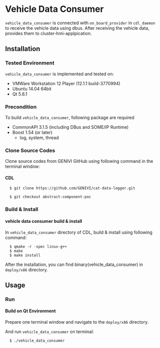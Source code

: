 # Vehicle Data Consumer
`vehicle_data_consumer` is connected with `on_board_provider` in `cdl_daemon` to receive the vehicle data using dbus.
After receiving the vehicle data, provides them to cluster-hmi-applpication.

## Installation
### Tested Environment
`vehicle_data_consumer` is implemented and tested on:
* VMWare Workstation 12 Player (12.1.1 build-3770994)
* Ubuntu 14.04 64bit
* Qt 5.6.1

### Precondition
To build `vehicle_data_consumer`, following package are required
* CommonAPI 3.1.5 (including DBus and SOME/IP Runtime)
* Boost 1.54 (or later)
   * log, system, thread

### Clone Source Codes
Clone source codes from GENIVI GitHub using following command in the terminal window:

#### CDL

      $ git clone https://github.com/GENIVI/cat-data-logger.git
    
      $ git checkout abstract-component-poc
      
### Build & Install
#### vehicle data consumer build & install
In `vehicle_data_consumer` directory of CDL, build & install using following command:

      $ qmake -r -spec linux-g++
      $ make
      $ make install
      
After the installation, you can find binary(vehicle_data_consumer) in `deploy/x86` directory.

## Usage

### Run
#### Build on Qt Environment
Prepare one terminal window and navigate to the `deploy/x86` directory.
      
And run `vehicle_data_consumer` on terminal:
      
      $ ./vehicle_data_consumer


